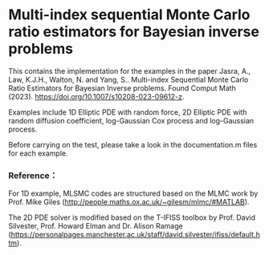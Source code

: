 # Multi-index sequential Monte Carlo ratio estimators for Bayesian inverse problems

This contains the implementation for the examples in the paper Jasra, A., Law, K.J.H., Walton, N. and Yang, S.. Multi-index Sequential Monte Carlo Ratio Estimators for Bayesian Inverse problems. Found Comput Math (2023). https://doi.org/10.1007/s10208-023-09612-z.

Examples include 1D Elliptic PDE with random force, 2D Elliptic PDE with random diffusion coefficient, log-Gaussian Cox process and log-Gaussian process.

Before carrying on the test, please take a look in the documentation.m files for each example.

### Reference：

For 1D example, MLSMC codes are structured based on the MLMC work by Prof. Mike Giles (http://people.maths.ox.ac.uk/~gilesm/mlmc/#MATLAB).

The 2D PDE solver is modified based on the T-IFISS toolbox by Prof. David Silvester, Prof. Howard Elman and Dr. Alison Ramage (https://personalpages.manchester.ac.uk/staff/david.silvester/ifiss/default.htm). 
